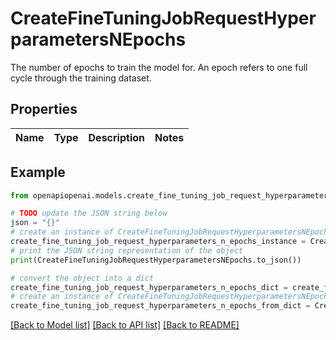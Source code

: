 # CreateFineTuningJobRequestHyperparametersNEpochs

The number of epochs to train the model for. An epoch refers to one full cycle through the training dataset. 

## Properties

Name | Type | Description | Notes
------------ | ------------- | ------------- | -------------

## Example

```python
from openapiopenai.models.create_fine_tuning_job_request_hyperparameters_n_epochs import CreateFineTuningJobRequestHyperparametersNEpochs

# TODO update the JSON string below
json = "{}"
# create an instance of CreateFineTuningJobRequestHyperparametersNEpochs from a JSON string
create_fine_tuning_job_request_hyperparameters_n_epochs_instance = CreateFineTuningJobRequestHyperparametersNEpochs.from_json(json)
# print the JSON string representation of the object
print(CreateFineTuningJobRequestHyperparametersNEpochs.to_json())

# convert the object into a dict
create_fine_tuning_job_request_hyperparameters_n_epochs_dict = create_fine_tuning_job_request_hyperparameters_n_epochs_instance.to_dict()
# create an instance of CreateFineTuningJobRequestHyperparametersNEpochs from a dict
create_fine_tuning_job_request_hyperparameters_n_epochs_from_dict = CreateFineTuningJobRequestHyperparametersNEpochs.from_dict(create_fine_tuning_job_request_hyperparameters_n_epochs_dict)
```
[[Back to Model list]](../README.md#documentation-for-models) [[Back to API list]](../README.md#documentation-for-api-endpoints) [[Back to README]](../README.md)


